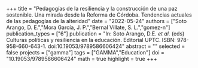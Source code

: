 +++
title = "Pedagogías de la resiliencia y la construcción de una paz sostenible. Una mirada desde la Reforma de Córdoba. Tendencias actuales de las pedagogías de la alteridad"
date = "2022-05-24"
authors = ["Soto Arango, D. E.","Mora García, J. P.","Bernal Villate, S. L.","gomez-n"]
publication_types = ["6"]
publication = "In: Soto Arango, D.E. *et al.*  (eds) Culturas políticas y resiliencia en la educación. Editorial UPTC. ISBN: 978-958-660-643-1. doi:10.19053/9789586606424"
abstract = ""
selected = false
projects = ["gamma"]
tags = ["GAMMA","Education"]
doi = "10.19053/9789586606424"
math = true
highlight = true
+++
